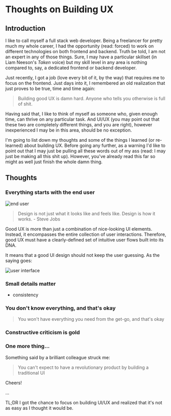 # Thoughts on Building UX

## Introduction

I like to call myself a full stack web developer. Being a freelancer for pretty much my whole career, I had the opportunity (read: forced) to work on different technologies on both frontend and backend. Truth be told, I am not an expert in any of those things. Sure, I may have a particular skillset (in Liam Neeson's _Taken_ voice) but my skill level in any area is nothing compared to, say, a dedicated frontend or backend developer.

Just recently, I got a job (love every bit of it, by the way) that requires me to focus on the frontend. Just days into it, I remembered an old realization that just proves to be true, time and time again:

> Building good UX is damn hard. Anyone who tells you otherwise is full of shit.

Having said that, I like to think of myself as someone who, given enough time, can thrive on any particular task. And UI/UX (you may point out that these two are completely different things, and you are right), however inexperienced I may be in this area, should be no exception.

I'm going to list down my thoughts and some of the things I learned (or re-learned) about building UX. Before going any further, as a warning I'd like to point out that I may just be pulling all these words out of my ass (read: I may just be making all this shit up). However, you've already read this far so might as well just finish the whole damn thing.

## Thoughts

### Everything starts with the end user

![end user](http://www.gadgets-club.com/wp-content/uploads/2012/04/satified-ipad-user.jpg "Happy iPad user")

> Design is not just what it looks like and feels like. Design is how it works. - Steve Jobs

Good UX is more than just a combination of nice-looking UI elements. Instead, it encompasses the entire collection of user interactions. Therefore, good UX must have a clearly-defined set of intuitive user flows built into its DNA.

It means that a good UI design should not keep the user guessing. As the saying goes:

![user interface](https://media.licdn.com/mpr/mpr/shrinknp_800_800/AAEAAQAAAAAAAAZKAAAAJDIwODMxYjdhLTgyMTktNDk3Zi05NzAxLTQ0ZmJiOGUzZTQwNg.jpg "UX is like a joke")




### Small details matter

- consistency

### You don't know everything, and that's okay

> You won't have everything you need from the get-go, and that's okay

### Constructive criticism is gold

### One more thing...

Something said by a brilliant colleague struck me:

> You can't expect to have a revolutionary product by building a traditional UI

Cheers!

...

TL;DR I got the chance to focus on building UI/UX and realized that it's not as easy as I thought it would be.
